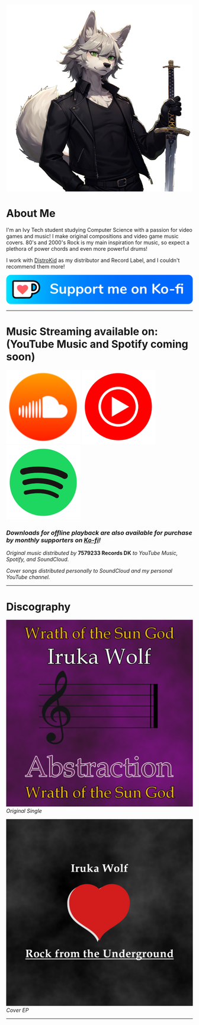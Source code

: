 ![Profile Avatar](images/pfp.png)

# About Me

I'm an Ivy Tech student studying Computer Science with a passion for video games and music! I make original compositions and video game music covers. 80's and 2000's Rock is my main inspiration for music, so expect a plethora of power chords and even more powerful drums!

I work with [DistroKid](https://distrokid.com/) as my distributor and Record Label, and I couldn't recommend them more!

[![Ko-fi](images/kofi_button_blue.png)](https://ko-fi.com/irukawolf)

---

# Music Streaming available on: (YouTube Music and Spotify coming soon)
[![SoundCloud](images/soundcloud.png)](https://soundcloud.com/iruka-wolf/)  ![YouTube Music](images/ytmusic.png) ![Spotify](images/spotify.png)

### *Downloads for offline playback are also available for purchase by monthly supporters on [Ko-fi](https://ko-fi.com/irukawolf/shop)!*

*Original music distributed by* **7579233 Records DK** *to YouTube Music, Spotify, and SoundCloud.*

*Cover songs distributed personally to SoundCloud and my personal YouTube channel.*

---

# Discography

[![Wrath of the Sun God](images/Abstraction.png)](https://ko-fi.com/post/Wrath-of-the-Sun-God-is-now-streaming-on-SoundClou-U7U8118QVY)
*Original Single*

[![Rock from the Underground](images/EP-1.png)](https://ko-fi.com/post/Rock-from-the-Underground-EP-on-Soundcloud-P5P3116F57)
*Cover EP*

---

<!--# Mods
![Plight of Eldra Romhack](images/plight-of-eldra.png)

### An in-development romhack for Ocarina of Time: Master Quest Debug featuring a custom story, dungeons, progression, and music! It is currently in the alpha stages, so there is no public build available yet. -->
